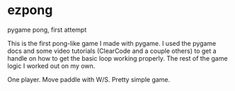 # ezpong
pygame pong, first attempt


This is the first pong-like game I made with pygame. I used the pygame docs and some video tutorials (ClearCode and a couple others)
to get a handle on how to get the basic loop working properly. The rest of the game logic I worked out on my own.

One player. Move paddle with W/S. Pretty simple game.
